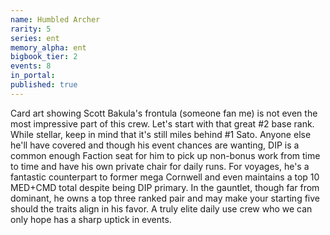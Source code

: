 ```yaml
---
name: Humbled Archer
rarity: 5
series: ent
memory_alpha: ent
bigbook_tier: 2
events: 8
in_portal:
published: true
---
```


Card art showing Scott Bakula's frontula (someone fan me) is not even the most impressive part of this crew. Let's start with that great #2 base rank. While stellar, keep in mind that it's still miles behind #1 Sato. Anyone else he'll have covered and though his event chances are wanting, DIP is a common enough Faction seat for him to pick up non-bonus work from time to time and have his own private chair for daily runs. For voyages, he's a fantastic counterpart to former mega Cornwell and even maintains a top 10 MED+CMD total despite being DIP primary. In the gauntlet, though far from dominant, he owns a top three ranked pair and may make your starting five should the traits align in his favor. A truly elite daily use crew who we can only hope has a sharp uptick in events.
